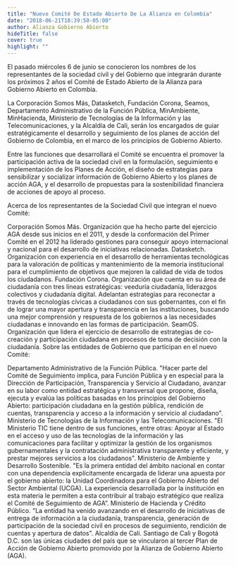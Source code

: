 ```yaml
---
title: "Nuevo Comité De Estado Abierto De La Alianza en Colombia"
date: "2018-06-21T18:39:50-05:00"
author: Alianza Gobierno Abierto
hideTitle: false
cover: true
highlight: ""
---
```


<!--![Image](/images/AGAnuevocomite.jpg)-->

El pasado miércoles 6 de junio se conocieron los nombres de los representantes de la sociedad civil y del Gobierno que integrarán durante los próximos 2 años el Comité de Estado Abierto de la Alianza para Gobierno Abierto en Colombia.

La Corporación Somos Más, Datasketch, Fundación Corona, Seamos, Departamento Administrativo de la Función Pública, MinAmbiente, MinHacienda, Ministerio de Tecnologías de la Información y las Telecomunicaciones, y la Alcaldía de Cali, serán los encargados de guiar estratégicamente el desarrollo y seguimiento de los planes de acción del Gobierno de Colombia, en el marco de los principios de Gobierno Abierto.

Entre las funciones que desarrollará el Comité se encuentra el promover la participación activa de la sociedad civil en la formulación, seguimiento e implementación de los Planes de Acción, el diseño de estrategias para sensibilizar y socializar información de Gobierno Abierto y los planes de acción AGA, y el desarrollo de propuestas para la sostenibilidad financiera de acciones de apoyo al proceso.

Acerca de los representantes de la Sociedad Civil que integran el nuevo Comité:

Corporación Somos Más. Organización que ha hecho parte del ejercicio AGA desde sus inicios en el 2011, y desde la conformación del Primer Comité en el 2012 ha liderado gestiones para conseguir apoyo internacional y nacional para el desarrollo de iniciativas relacionadas.
Datasketch. Organización con experiencia en el desarrollo de herramientas tecnológicas para la valoración de políticas y mantenimiento de la memoria institucional para el cumplimiento de objetivos que mejoren la calidad de vida de todos los ciudadanos.
Fundación Corona. Organización que cuenta en su área de ciudadanía con tres líneas estratégicas: veeduría ciudadanía, liderazgos colectivos y ciudadanía digital. Adelantan estrategias para reconectar a través de tecnologías cívicas a ciudadanos con sus gobernantes, con el fin de lograr una mayor apertura y transparencia en las instituciones, buscando una mejor comprensión y respuesta de los gobiernos a las necesidades ciudadanas e innovando en las formas de participación.
SeamOS. Organización que lidera el ejercicio de desarrollo de estrategias de co-creación y participación ciudadana en procesos de toma de decisión con la ciudadanía.
Sobre las entidades de Gobierno que participan en el nuevo Comité:

Departamento Administrativo de la Función Pública. "Hacer parte del Comité de Seguimiento implica, para Función Pública y en especial para la Dirección de Participación, Transparencia y Servicio al Ciudadano, avanzar en su labor como entidad estratégica y transversal que propone, diseña, ejecuta y evalúa las políticas basadas en los principios del Gobierno Abierto: participación ciudadana en la gestión pública, rendición de cuentas, transparencia y acceso a la información y servicio al ciudadano".
Ministerio de Tecnologías de la Información y las Telecomunicaciones. "El Ministerio TIC tiene dentro de sus funciones, entre otras: Apoyar al Estado en el acceso y uso de las tecnologías de la información y las comunicaciones para facilitar y optimizar la gestión de los organismos gubernamentales y la contratación administrativa transparente y eficiente, y prestar mejores servicios a los ciudadanos".
Ministerio de Ambiente y Desarrollo Sostenible. "Es la primera entidad del ámbito nacional en contar con una dependencia explícitamente encargada de liderar una apuesta por el gobierno abierto: la Unidad Coordinadora para el Gobierno Abierto del Sector Ambiental (UCGA). La experiencia desarrollada por la institución en esta materia le permiten a esta contribuir al trabajo estratégico que realiza el Comité de Seguimiento de AGA”.
Ministerio de Hacienda y Crédito Público. "La entidad ha venido avanzando en el desarrollo de iniciativas de entrega de información a la ciudadanía, transparencia, generación de participación de la sociedad civil en procesos de seguimiento, rendición de cuentas y apertura de datos".
Alcaldía de Cali. Santiago de Cali y Bogotá D.C. son las únicas ciudades del país que se vincularon al tercer Plan de Acción de Gobierno Abierto promovido por la Alianza de Gobierno Abierto (AGA).

